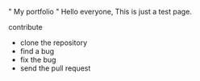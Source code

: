 " My portfolio "
Hello everyone,
This is just a test page.

contribute
* clone the repository
* find a bug
* fix the bug 
* send the pull request